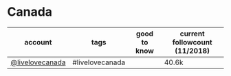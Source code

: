 # Canada
|                                          account                                           |       tags       | good to know | current followcount (11/2018) |
| ------------------------------------------------------------------------------------------ | ---------------- | ------------ | ----------------------------- |
| [@livelovecanada](https://www.instagram.com/livelovecanada/)                               | #livelovecanada  |              | 40.6k                         |
